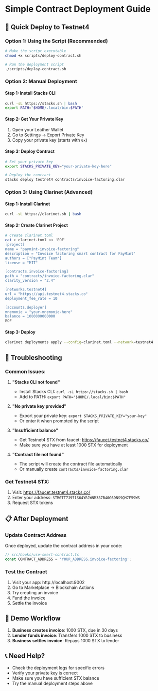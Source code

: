 # Simple Contract Deployment Guide

## 🚀 Quick Deploy to Testnet4

### Option 1: Using the Script (Recommended)
```bash
# Make the script executable
chmod +x scripts/deploy-contract.sh

# Run the deployment script
./scripts/deploy-contract.sh
```

### Option 2: Manual Deployment

#### Step 1: Install Stacks CLI
```bash
curl -sL https://stacks.sh | bash
export PATH="$HOME/.local/bin:$PATH"
```

#### Step 2: Get Your Private Key
1. Open your Leather Wallet
2. Go to Settings → Export Private Key
3. Copy your private key (starts with `0x`)

#### Step 3: Deploy Contract
```bash
# Set your private key
export STACKS_PRIVATE_KEY="your-private-key-here"

# Deploy the contract
stacks deploy testnet4 contracts/invoice-factoring.clar
```

### Option 3: Using Clarinet (Advanced)

#### Step 1: Install Clarinet
```bash
curl -sL https://clarinet.sh | bash
```

#### Step 2: Create Clarinet Project
```bash
# Create clarinet.toml
cat > clarinet.toml << 'EOF'
[project]
name = "paymint-invoice-factoring"
description = "Invoice factoring smart contract for PayMint"
authors = ["PayMint Team"]
license = "MIT"

[contracts.invoice-factoring]
path = "contracts/invoice-factoring.clar"
clarity_version = "2.4"

[networks.testnet4]
url = "https://api.testnet4.stacks.co"
deployment_fee_rate = 10

[accounts.deployer]
mnemonic = "your-mnemonic-here"
balance = 1000000000000
EOF
```

#### Step 3: Deploy
```bash
clarinet deployments apply --config=clarinet.toml --network=testnet4
```

## 🔧 Troubleshooting

### Common Issues:

1. **"Stacks CLI not found"**
   - Install Stacks CLI: `curl -sL https://stacks.sh | bash`
   - Add to PATH: `export PATH="$HOME/.local/bin:$PATH"`

2. **"No private key provided"**
   - Export your private key: `export STACKS_PRIVATE_KEY="your-key"`
   - Or enter it when prompted by the script

3. **"Insufficient balance"**
   - Get Testnet4 STX from faucet: https://faucet.testnet4.stacks.co/
   - Make sure you have at least 1000 STX for deployment

4. **"Contract file not found"**
   - The script will create the contract file automatically
   - Or manually create `contracts/invoice-factoring.clar`

### Get Testnet4 STX:
1. Visit: https://faucet.testnet4.stacks.co/
2. Enter your address: `STM0TT7J971S64YRJWNM387B40G69NS9QM7F59WS`
3. Request STX tokens

## 📋 After Deployment

### Update Contract Address
Once deployed, update the contract address in your code:

```typescript
// src/hooks/use-smart-contract.ts
const CONTRACT_ADDRESS = 'YOUR_ADDRESS.invoice-factoring';
```

### Test the Contract
1. Visit your app: http://localhost:9002
2. Go to Marketplace → Blockchain Actions
3. Try creating an invoice
4. Fund the invoice
5. Settle the invoice

## 🎯 Demo Workflow

1. **Business creates invoice**: 1000 STX, due in 30 days
2. **Lender funds invoice**: Transfers 1000 STX to business
3. **Business settles invoice**: Repays 1000 STX to lender

## 📞 Need Help?

- Check the deployment logs for specific errors
- Verify your private key is correct
- Make sure you have sufficient STX balance
- Try the manual deployment steps above

